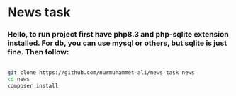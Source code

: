 # News task

### Hello, to run project first have php8.3 and php-sqlite extension installed. For db, you can use mysql or others, but sqlite is just fine. Then follow:
```bash

git clone https://github.com/nurmuhammet-ali/news-task news
cd news
composer install
